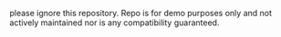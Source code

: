 please ignore this repository. Repo is for demo purposes only and not actively maintained nor is any compatibility guaranteed. 

